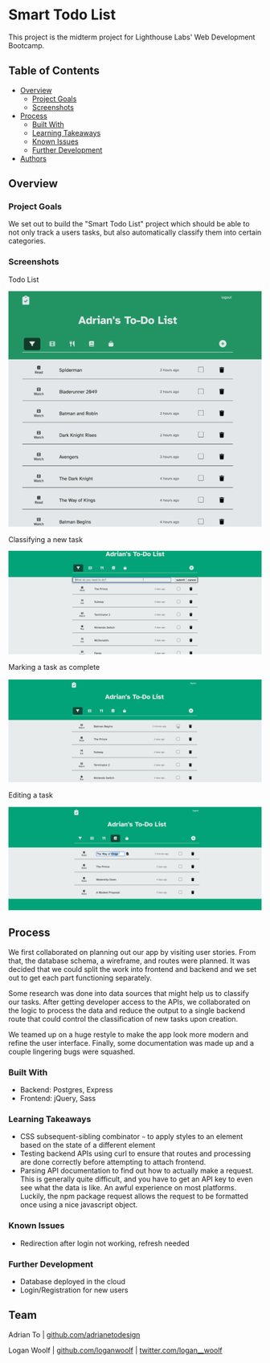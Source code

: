 # Smart Todo List

This project is the midterm project for Lighthouse Labs' Web Development Bootcamp.

## Table of Contents

- [Overview](#overview)
  - [Project Goals](#project-goals)
  - [Screenshots](#screenshots)
- [Process](#process)
  - [Built With](#built-with)
  - [Learning Takeaways](#learning-takeaways)
  - [Known Issues](#known-issues)
  - [Further Development](#further-development)
- [Authors](#authors)

## Overview

### Project Goals

We set out to build the "Smart Todo List" project which should be able to not only track a users tasks, but also automatically classify them into certain categories.

### Screenshots

Todo List

![Overview](./docs/overview.png)

Classifying a new task

![Classifying a new task](./docs/classify.gif)

Marking a task as complete

![Marking a task as complete](./docs/mark-done.gif)

Editing a task

![Editing a task](./docs/edit-tasks.gif)

## Process

We first collaborated on planning out our app by visiting user stories. From that, the database schema, a wireframe, and routes were planned. It was decided that we could split the work into frontend and backend and we set out to get each part functioning separately.

Some research was done into data sources that might help us to classify our tasks. After getting developer access to the APIs, we collaborated on the logic to process the data and reduce the output to a single backend route that could control the classification of new tasks upon creation.

We teamed up on a huge restyle to make the app look more modern and refine the user interface. Finally, some documentation was made up and a couple lingering bugs were squashed.

### Built With

- Backend: Postgres, Express
- Frontend: jQuery, Sass

### Learning Takeaways

- CSS subsequent-sibling combinator `~` to apply styles to an element based on the state of a different element
- Testing backend APIs using curl to ensure that routes and processing are done correctly before attempting to attach frontend.
- Parsing API documentation to find out how to actually make a request. This is generally quite difficult, and you have to get an API key to even see what the data is like. An awful experience on most platforms. Luckily, the npm package request allows the request to be formatted once using a nice javascript object.

### Known Issues

- Redirection after login not working, refresh needed

### Further Development

- Database deployed in the cloud
- Login/Registration for new users

## Team

Adrian To | [github.com/adrianetodesign](https://github.com/adrianetodesign)

Logan Woolf | [github.com/loganwoolf](https://github.com/loganwoolf) | [twitter.com/logan__woolf](https://twitter.com/logan__woolf)
